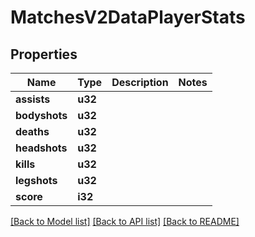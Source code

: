 # MatchesV2DataPlayerStats

## Properties

Name | Type | Description | Notes
------------ | ------------- | ------------- | -------------
**assists** | **u32** |  | 
**bodyshots** | **u32** |  | 
**deaths** | **u32** |  | 
**headshots** | **u32** |  | 
**kills** | **u32** |  | 
**legshots** | **u32** |  | 
**score** | **i32** |  | 

[[Back to Model list]](../README.md#documentation-for-models) [[Back to API list]](../README.md#documentation-for-api-endpoints) [[Back to README]](../README.md)


